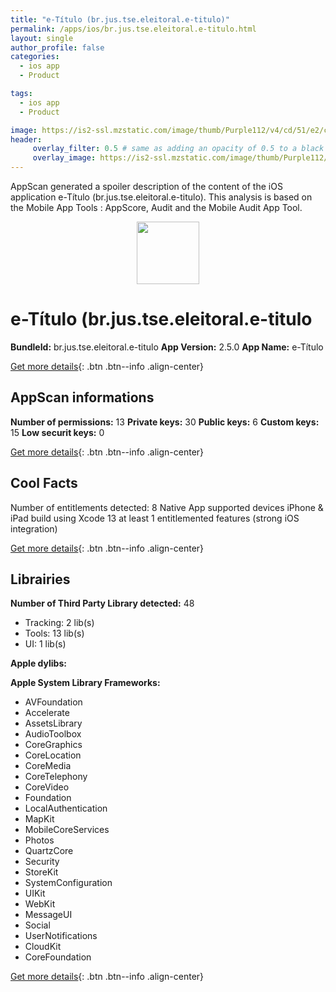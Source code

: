 ```yaml
---
title: "e-Título (br.jus.tse.eleitoral.e-titulo)"
permalink: /apps/ios/br.jus.tse.eleitoral.e-titulo.html
layout: single
author_profile: false
categories: 
  - ios app 
  - Product 

tags: 
  - ios app 
  - Product 

image: https://is2-ssl.mzstatic.com/image/thumb/Purple112/v4/cd/51/e2/cd51e2cd-85bc-f1a5-dabd-c75b5d1e3755/AppIcon-1x_U007emarketing-0-7-0-85-220.png/512x512bb.jpg
header: 
     overlay_filter: 0.5 # same as adding an opacity of 0.5 to a black background
     overlay_image: https://is2-ssl.mzstatic.com/image/thumb/Purple112/v4/cd/51/e2/cd51e2cd-85bc-f1a5-dabd-c75b5d1e3755/AppIcon-1x_U007emarketing-0-7-0-85-220.png/512x512bb.jpg
---
```

AppScan generated a spoiler description of the content of the iOS application e-Título (br.jus.tse.eleitoral.e-titulo). This analysis is based on the Mobile App Tools : AppScore, Audit and the Mobile Audit App Tool.

  
  
<div style="text-align: center;"><img src="https://is2-ssl.mzstatic.com/image/thumb/Purple112/v4/cd/51/e2/cd51e2cd-85bc-f1a5-dabd-c75b5d1e3755/AppIcon-1x_U007emarketing-0-7-0-85-220.png/512x512bb.jpg" width="100" height="100"></div>  
  
# e-Título (br.jus.tse.eleitoral.e-titulo

**BundleId:** br.jus.tse.eleitoral.e-titulo
**App Version:** 2.5.0
**App Name:** e-Título


[Get more details](/pricing.html){: .btn .btn--info .align-center}  
  
## AppScan informations 

**Number of permissions:** 13
**Private keys:** 30
**Public keys:** 6
**Custom keys:** 15
**Low securit keys:** 0
  
[Get more details](/pricing.html){: .btn .btn--info .align-center}

## Cool Facts

Number of entitlements detected: 8
Native App
supported devices iPhone & iPad
build using Xcode 13
at least 1 entitlemented features (strong iOS integration)
  
[Get more details](/pricing.html){: .btn .btn--info .align-center}

## Librairies 
**Number of Third Party Library detected:** 48
- Tracking: 2 lib(s)
- Tools: 13 lib(s)
- UI: 1 lib(s)

**Apple dylibs:**


**Apple System Library Frameworks:**
- AVFoundation
- Accelerate
- AssetsLibrary
- AudioToolbox
- CoreGraphics
- CoreLocation
- CoreMedia
- CoreTelephony
- CoreVideo
- Foundation
- LocalAuthentication
- MapKit
- MobileCoreServices
- Photos
- QuartzCore
- Security
- StoreKit
- SystemConfiguration
- UIKit
- WebKit
- MessageUI
- Social
- UserNotifications
- CloudKit
- CoreFoundation


  
[Get more details](/pricing.html){: .btn .btn--info .align-center}

